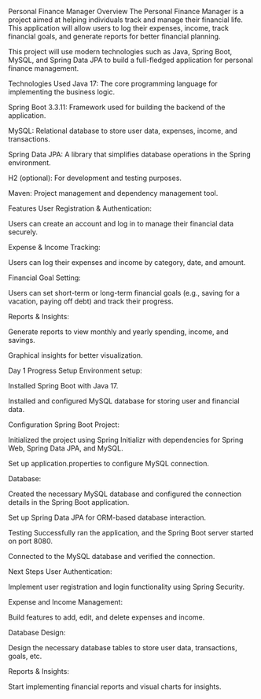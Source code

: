 Personal Finance Manager
Overview
The Personal Finance Manager is a project aimed at helping individuals track and manage their financial life. This application will allow users to log their expenses, income, track financial goals, and generate reports for better financial planning.

This project will use modern technologies such as Java, Spring Boot, MySQL, and Spring Data JPA to build a full-fledged application for personal finance management.

Technologies Used
Java 17: The core programming language for implementing the business logic.

Spring Boot 3.3.11: Framework used for building the backend of the application.

MySQL: Relational database to store user data, expenses, income, and transactions.

Spring Data JPA: A library that simplifies database operations in the Spring environment.

H2 (optional): For development and testing purposes.

Maven: Project management and dependency management tool.

Features
User Registration & Authentication:

Users can create an account and log in to manage their financial data securely.

Expense & Income Tracking:

Users can log their expenses and income by category, date, and amount.

Financial Goal Setting:

Users can set short-term or long-term financial goals (e.g., saving for a vacation, paying off debt) and track their progress.

Reports & Insights:

Generate reports to view monthly and yearly spending, income, and savings.

Graphical insights for better visualization.

Day 1 Progress
Setup
Environment setup:

Installed Spring Boot with Java 17.

Installed and configured MySQL database for storing user and financial data.

Configuration
Spring Boot Project:

Initialized the project using Spring Initializr with dependencies for Spring Web, Spring Data JPA, and MySQL.

Set up application.properties to configure MySQL connection.

Database:

Created the necessary MySQL database and configured the connection details in the Spring Boot application.

Set up Spring Data JPA for ORM-based database interaction.

Testing
Successfully ran the application, and the Spring Boot server started on port 8080.

Connected to the MySQL database and verified the connection.

Next Steps
User Authentication:

Implement user registration and login functionality using Spring Security.

Expense and Income Management:

Build features to add, edit, and delete expenses and income.

Database Design:

Design the necessary database tables to store user data, transactions, goals, etc.

Reports & Insights:

Start implementing financial reports and visual charts for insights.